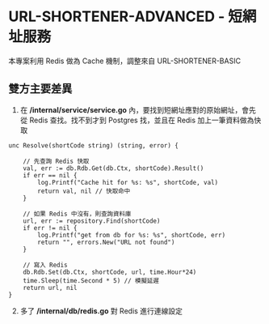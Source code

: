 # URL-SHORTENER-ADVANCED - 短網址服務

本專案利用 Redis 做為 Cache 機制，調整來自 URL-SHORTENER-BASIC 



## 雙方主要差異

1. 在 **/internal/service/service.go**  內，要找到短網址應對的原始網址，會先從 Redis 查找。找不到才到 Postgres 找，並且在 Redis 加上一筆資料做為快取

```
unc Resolve(shortCode string) (string, error) {

	// 先查詢 Redis 快取
	val, err := db.Rdb.Get(db.Ctx, shortCode).Result()
	if err == nil {
		log.Printf("Cache hit for %s: %s", shortCode, val)
		return val, nil // 快取命中
	}

	// 如果 Redis 中沒有，則查詢資料庫
	url, err := repository.Find(shortCode)
	if err != nil {
		log.Printf("get from db for %s: %s", shortCode, err)
		return "", errors.New("URL not found")
	}

	// 寫入 Redis
	db.Rdb.Set(db.Ctx, shortCode, url, time.Hour*24)
	time.Sleep(time.Second * 5) // 模擬延遲
	return url, nil
}
```

2. 多了 **/internal/db/redis.go** 對 Redis 進行連線設定
